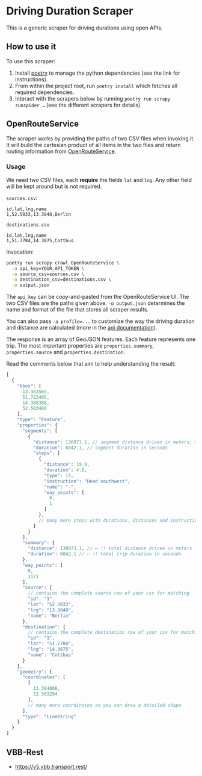 # Driving Duration Scraper

This is a generic scraper for driving durations using open APIs.

## How to use it

To use this scraper:

1. Install [poetry](https://github.com/python-poetry/poetry) to manage the python dependencies (see the link for instructions).
2. From within the project root, run `poetry install` which fetches all required dependencies.
3. Interact with the scrapers below by running `poetry run scrapy runspider …` (see the different scrapers for details)

## OpenRouteService

The scraper works by providing the paths of two CSV files when invoking it. It will build the cartesian product of all items in the two files and return routing information from [OpenRouteService](https://openrouteservice.org/).

### Usage

We need two CSV files, each **require** the fields `lat` and `lng`. Any other field will be kept around but is not required.

`sources.csv`:

```
id,lat,lng,name
1,52.5033,13.3848,Berlin
```

`destinations.csv`

```
id,lat,lng,name
1,51.7784,14.3875,Cottbus
```

Invocation:

``` bash
poetry run scrapy crawl OpenRouteService \
  -a api_key=YOUR_API_TOKEN \
  -a source_csv=sources.csv \
  -a destination_csv=destinations.csv \
  -o output.json
```

The `api_key` can be copy-and-pasted from the OpenRouteService UI. The two CSV files are the paths given above. `-o output.json` determines the name and format of the file that stores all scraper results.

You can also pass `-a profile=...` to customize the way the driving duration and distance are calculated (more in the [api documentation](https://openrouteservice.org/dev/#/api-docs/v2/directions/{profile}/get)).

The response is an array of GeoJSON features. Each feature represents one trip. The most important properties are `properties.summary`, `properties.source` and `properties.destination`.

Read the comments below that aim to help understanding the result:

``` js
[
  {
    "bbox": [
      13.383565,
      51.722495,
      14.388388,
      52.503489
    ],
    "type": "Feature",
    "properties": {
      "segments": [
        {
          "distance": 130873.1, // segment distance driven in meters; may be less than total distance (see "summary" below)
          "duration": 6042.1, // segment duration in seconds
          "steps": [
            {
              "distance": 19.9,
              "duration": 4.8,
              "type": 11,
              "instruction": "Head southwest",
              "name": "-",
              "way_points": [
                0,
                1
              ]
            },
            // many more steps with durations, distances and instructions
          ]
        }
      ],
      "summary": {
        "distance": 130873.1, // ← !! total distance driven in meters
        "duration": 6042.1 // ← !! total trip duration in seconds
      },
      "way_points": [
        0,
        1171
      ],
      "source": {
        // contains the complete source row of your csv for matching
        "id": "1",
        "lat": "52.5033",
        "lng": "13.3848",
        "name": "Berlin"
      },
      "destination": {
        // contains the complete destination row of your csv for matching
        "id": "1",
        "lat": "51.7784",
        "lng": "14.3875",
        "name": "Cottbus"
      }
    },
    "geometry": {
      "coordinates": [
        [
          13.384808,
          52.503294
        ],
        // many more coordinates so you can draw a detailed shape
      ],
      "type": "LineString"
    }
  }
]

```

## VBB-Rest

- https://v5.vbb.transport.rest/
